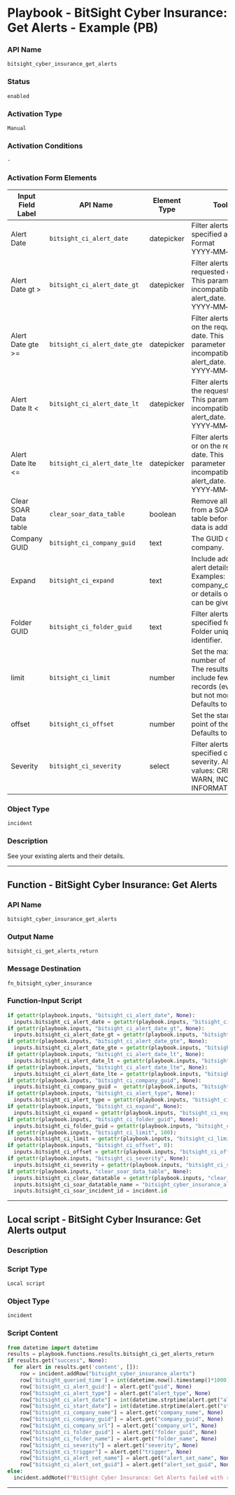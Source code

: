 <!--
    DO NOT MANUALLY EDIT THIS FILE
    THIS FILE IS AUTOMATICALLY GENERATED WITH resilient-sdk codegen
    Generated with resilient-sdk v51.0.5.0.1475
-->

# Playbook - BitSight Cyber Insurance: Get Alerts - Example (PB)

### API Name
`bitsight_cyber_insurance_get_alerts`

### Status
`enabled`

### Activation Type
`Manual`

### Activation Conditions
`-`

### Activation Form Elements
| Input Field Label | API Name | Element Type | Tooltip | Requirement |
| ----------------- | -------- | ------------ | ------- | ----------- |
| Alert Date | `bitsight_ci_alert_date` | datepicker | Filter alerts by the specified alert date. Format YYYY‑MM‑DD | Optional |
| Alert Date gt > | `bitsight_ci_alert_date_gt` | datepicker | Filter alerts after the requested date. This parameter is incompatible with alert_date. Format YYYY‑MM‑DD | Optional |
| Alert Date gte >= | `bitsight_ci_alert_date_gte` | datepicker | Filter alerts after or on the requested date. This parameter is incompatible with alert_date. Format YYYY‑MM‑DD | Optional |
| Alert Date lt < | `bitsight_ci_alert_date_lt` | datepicker | Filter alerts prior to the requested date. This parameter is incompatible with alert_date. Format YYYY‑MM‑DD | Optional |
| Alert Date lte <= | `bitsight_ci_alert_date_lte` | datepicker | Filter alerts prior to or on the requested date. This parameter is incompatible with alert_date. Format YYYY‑MM‑DD | Optional |
| Clear SOAR Data table | `clear_soar_data_table` | boolean | Remove all the data from a SOAR data table before new data is added. | Optional |
| Company GUID | `bitsight_ci_company_guid` | text | The GUID of a company. | Optional |
| Expand | `bitsight_ci_expand` | text |  Include additional alert details. Examples: company_custom_id or details only one can be given. | Optional |
| Folder GUID | `bitsight_ci_folder_guid` | text | Filter alerts by the specified folder. Folder unique identifier. | Optional |
| limit | `bitsight_ci_limit` | number | Set the maximum number of results. The results might include fewer records (even zero), but not more. Defaults to 100. | Optional |
| offset | `bitsight_ci_offset` | number | Set the starting point of the return. Defaults to 0. | Optional |
| Severity | `bitsight_ci_severity` | select | Filter alerts by the specified change severity. Allowed values: CRITICAL, WARN, INCREASE, INFORMATIONAL | Optional |

### Object Type
`incident`

### Description
See your existing alerts and their details.


---
## Function - BitSight Cyber Insurance: Get Alerts

### API Name
`bitsight_cyber_insurance_get_alerts`

### Output Name
`bitsight_ci_get_alerts_return`

### Message Destination
`fn_bitsight_cyber_insurance`

### Function-Input Script
```python
if getattr(playbook.inputs, "bitsight_ci_alert_date", None):
  inputs.bitsight_ci_alert_date = getattr(playbook.inputs, "bitsight_ci_alert_date", None)
if getattr(playbook.inputs, "bitsight_ci_alert_date_gt", None):
  inputs.bitsight_ci_alert_date_gt = getattr(playbook.inputs, "bitsight_ci_alert_date_gt", None)
if getattr(playbook.inputs, "bitsight_ci_alert_date_gte", None):
  inputs.bitsight_ci_alert_date_gte = getattr(playbook.inputs, "bitsight_ci_alert_date_gte", None)
if getattr(playbook.inputs, "bitsight_ci_alert_date_lt", None):
  inputs.bitsight_ci_alert_date_lt = getattr(playbook.inputs, "bitsight_ci_alert_date_lt", None)
if getattr(playbook.inputs, "bitsight_ci_alert_date_lte", None):
  inputs.bitsight_ci_alert_date_lte = getattr(playbook.inputs, "bitsight_ci_alert_date_lte", None)
if getattr(playbook.inputs, "bitsight_ci_company_guid", None):
  inputs.bitsight_ci_company_guid =  getattr(playbook.inputs, "bitsight_ci_company_guid", None)
if getattr(playbook.inputs, "bitsight_ci_alert_type", None):
  inputs.bitsight_ci_alert_type = getattr(playbook.inputs, "bitsight_ci_alert_type", None)
if getattr(playbook.inputs, "bitsight_ci_expand", None):
  inputs.bitsight_ci_expand = getattr(playbook.inputs, "bitsight_ci_expand", None)
if getattr(playbook.inputs, "bitsight_ci_folder_guid", None):
  inputs.bitsight_ci_folder_guid = getattr(playbook.inputs, "bitsight_ci_folder_guid", None)
if getattr(playbook.inputs, "bitsight_ci_limit", 100):
  inputs.bitsight_ci_limit = getattr(playbook.inputs, "bitsight_ci_limit", 100)
if getattr(playbook.inputs, "bitsight_ci_offset", 0):
  inputs.bitsight_ci_offset = getattr(playbook.inputs, "bitsight_ci_offset", 0)
if getattr(playbook.inputs, "bitsight_ci_severity", None):
  inputs.bitsight_ci_severity = getattr(playbook.inputs, "bitsight_ci_severity", None)
if getattr(playbook.inputs, "clear_soar_data_table", None):
  inputs.bitsight_ci_clear_datatable = getattr(playbook.inputs, "clear_soar_data_table", None)
  inputs.bitsight_ci_soar_datatable_name = "bitsight_cyber_insurance_alerts"
  inputs.bitsight_ci_soar_incident_id = incident.id
```

---

## Local script - BitSight Cyber Insurance: Get Alerts output

### Description


### Script Type
`Local script`

### Object Type
`incident`

### Script Content
```python
from datetime import datetime
results = playbook.functions.results.bitsight_ci_get_alerts_return
if results.get("success", None):
  for alert in results.get('content', []):
    row = incident.addRow("bitsight_cyber_insurance_alerts")
    row['bitsight_queried_time'] = int(datetime.now().timestamp()*1000)
    row['bitsight_ci_alert_guid'] = alert.get("guid", None)
    row["bitsight_ci_alert_type"] = alert.get("alert_type", None)
    row["bitsight_ci_alert_date"] = int(datetime.strptime(alert.get("alert_date", None), "%Y-%m-%d").timestamp()*1000) if alert.get("alert_date", None) else None
    row["bitsight_ci_start_date"] = int(datetime.strptime(alert.get("start_date", None), "%Y-%m-%d").timestamp()*1000) if alert.get("start_date", None) else None
    row["bitsight_ci_company_name"] = alert.get("company_name", None)
    row["bitsight_ci_company_guid"] = alert.get("company_guid", None)
    row["bitsight_ci_company_url"] = alert.get("company_url", None)
    row["bitsight_ci_folder_guid"] = alert.get("folder_guid", None)
    row["bitsight_ci_folder_name"] = alert.get("folder_name", None)
    row["bitsight_ci_severity"] = alert.get("severity", None)
    row["bitsight_ci_trigger"] = alert.get("trigger", None)
    row["bitsight_ci_alert_set_name"] = alert.get("alert_set_name", None)
    row["bitsight_ci_alert_set_guid"] = alert.get("alert_set_guid", None)
else:
  incident.addNote(f"BitSight Cyber Insurance: Get Alerts failed with reason:\n{results.get('reason', None)}")
```

---

